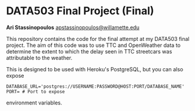 # DATA503 Final Project (Final)

**Ari Stassinopoulos** apstassinopoulos@willamette.edu

This repository contains the code for the final attempt at my DATA503 final project. The aim of this code was to use TTC and OpenWeather data to
determine the extent to which the delay seen in TTC streetcars was attributable to the weather.

This is designed to be used with Heroku's PostgreSQL, but you can also expose

```shell
DATABASE_URL='postgres://USERNAME:PASSWORD@HOST:PORT/DATABASE_NAME'
PORT= # Port to expose
```

environment variables.

